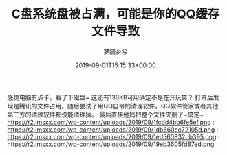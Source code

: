 ﻿---
title: C盘系统盘被占满，可能是你的QQ缓存文件导致
author: 梦随乡兮
type: post
date: 2019-09-01T15:15:33+00:00
url: /c-qq.html
featured_image: https://r2.imsxx.com/wp-content/uploads/2019/09/1fcdd4bb6fe5ef.png
b2_single_post_style:
- post-style-1
b2_single_post_video_role:
- none
b2_single_post_sidebar_show:
- 1
b2_post_reading_role:
- none
views:
- 1330
categories:
- 笔记
tags:
- QQ
- 删除
- 占用
- 磁盘
slug: "c-qq"
---
感觉电脑有点卡，看了下磁盘~ 这还有136KB可用确定不是在开玩笑？
打开后发现是腾讯的文件占用。随后尝试了用QQ自带的清理软件，QQ软件管家或者其他第三方的清理软件都没能清理掉。
最后直接他妈把整个文件夹删了~搞定~
: https://r2.imsxx.com/wp-content/uploads/2019/09/1fcdd4bb6fe5ef.png
: https://r2.imsxx.com/wp-content/uploads/2019/09/1db660ce72105d.png
: https://r2.imsxx.com/wp-content/uploads/2019/09/1ed560832db395.png
: https://r2.imsxx.com/wp-content/uploads/2019/09/19eb3605fd87ed.png
